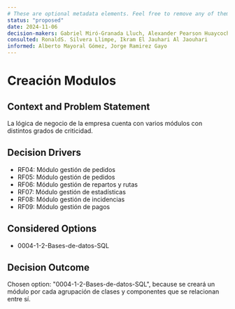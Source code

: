 ```yaml
---
# These are optional metadata elements. Feel free to remove any of them.
status: "proposed"
date: 2024-11-06
decision-makers: Gabriel Miró-Granada Lluch, Alexander Pearson Huaycochea
consulted: RonaldS. Silvera Llimpe, Ikram El Jauhari Al Jaouhari
informed: Alberto Mayoral Gómez, Jorge Ramirez Gayo
---
```


# Creación Modulos

## Context and Problem Statement
La lógica de negocio de la empresa cuenta con varios módulos con distintos grados de criticidad.

<!-- This is an optional element. Feel free to remove. -->
## Decision Drivers

* RF04: Módulo gestión de pedidos
* RF05: Módulo gestión de pedidos
* RF06: Módulo gestión de repartos y rutas
* RF07: Módulo gestión de estadísticas
* RF08: Módulo gestión de incidencias
* RF09: Módulo gestión de pagos

## Considered Options

* 0004-1-2-Bases-de-datos-SQL

## Decision Outcome

Chosen option: "0004-1-2-Bases-de-datos-SQL", because se creará un módulo por cada agrupación de clases y componentes que se relacionan entre sí.

